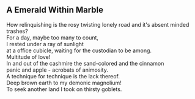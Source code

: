A Emerald Within Marble
-----------------------
How relinquishing is the rosy twisting lonely road and it's absent minded trashes?  
For a day, maybe too many to count,  
I rested under a ray of sunlight  
at a office cubicle, waiting for the custodian to be among.  
Multitude of love!  
In and out of the cashmire the sand-colored and the cinnamon  
panic and apple - acrobats of animosity.  
A technique for technique is the lack thereof.  
Deep brown earth to my demonic magnolium!  
To seek another land I took on thirsty goblets.  
